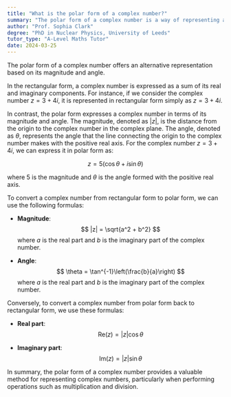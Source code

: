 ```yaml
---
title: "What is the polar form of a complex number?"
summary: "The polar form of a complex number is a way of representing a complex number using its magnitude and angle."
author: "Prof. Sophia Clark"
degree: "PhD in Nuclear Physics, University of Leeds"
tutor_type: "A-Level Maths Tutor"
date: 2024-03-25
---
```


The polar form of a complex number offers an alternative representation based on its magnitude and angle.

In the rectangular form, a complex number is expressed as a sum of its real and imaginary components. For instance, if we consider the complex number $z = 3 + 4i$, it is represented in rectangular form simply as $z = 3 + 4i$.

In contrast, the polar form expresses a complex number in terms of its magnitude and angle. The magnitude, denoted as $|z|$, is the distance from the origin to the complex number in the complex plane. The angle, denoted as $\theta$, represents the angle that the line connecting the origin to the complex number makes with the positive real axis. For the complex number $z = 3 + 4i$, we can express it in polar form as:

$$
z = 5 \left( \cos \theta + i \sin \theta \right)
$$

where $5$ is the magnitude and $\theta$ is the angle formed with the positive real axis.

To convert a complex number from rectangular form to polar form, we can use the following formulas:

- **Magnitude**: 
$$
|z| = \sqrt{a^2 + b^2}
$$
where $a$ is the real part and $b$ is the imaginary part of the complex number.

- **Angle**: 
$$
\theta = \tan^{-1}\left(\frac{b}{a}\right)
$$
where $a$ is the real part and $b$ is the imaginary part of the complex number.

Conversely, to convert a complex number from polar form back to rectangular form, we use these formulas:

- **Real part**: 
$$
\text{Re}(z) = |z| \cos \theta
$$

- **Imaginary part**: 
$$
\text{Im}(z) = |z| \sin \theta
$$

In summary, the polar form of a complex number provides a valuable method for representing complex numbers, particularly when performing operations such as multiplication and division.
    